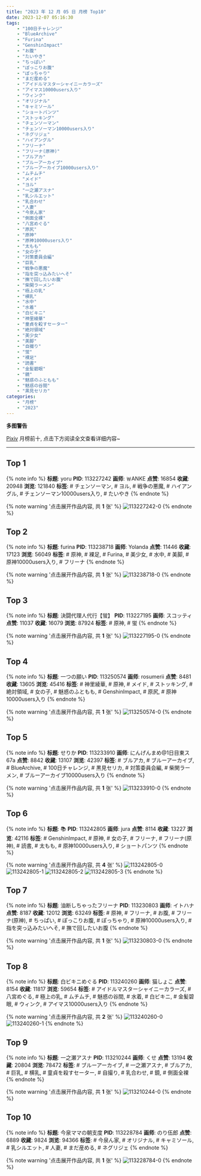 ```yaml
---
title: "2023 年 12 月 05 日 月榜 Top10"
date: 2023-12-07 05:16:30
tags:
    - "100日チャレンジ"
    - "BlueArchive"
    - "Furina"
    - "GenshinImpact"
    - "お腹"
    - "たいやき"
    - "ちっぱい"
    - "ぽっこりお腹"
    - "ぽっちゃり"
    - "まだ産める"
    - "アイドルマスターシャイニーカラーズ"
    - "アイマス10000users入り"
    - "ウィンク"
    - "オリジナル"
    - "キャミソール"
    - "ショートパンツ"
    - "ストッキング"
    - "チェンソーマン"
    - "チェンソーマン10000users入り"
    - "ネグリジェ"
    - "ハイアングル"
    - "フリーナ"
    - "フリーナ(原神)"
    - "ブルアカ"
    - "ブルーアーカイブ"
    - "ブルーアーカイブ10000users入り"
    - "ムチムチ"
    - "メイド"
    - "ヨル"
    - "一之瀬アスナ"
    - "乳シルエット"
    - "乳合わせ"
    - "人妻"
    - "今泉ん家"
    - "側面全裸"
    - "八宮めぐる"
    - "原尻"
    - "原神"
    - "原神10000users入り"
    - "太もも"
    - "女の子"
    - "対策委員会編"
    - "巨乳"
    - "戦争の悪魔"
    - "指を突っ込みたいへそ"
    - "撫で回したいお腹"
    - "柴関ラーメン"
    - "極上の乳"
    - "横乳"
    - "水中"
    - "水着"
    - "白ビキニ"
    - "神里綾華"
    - "童貞を殺すセーター"
    - "絶対領域"
    - "美少女"
    - "美脚"
    - "自撮り"
    - "蛍"
    - "裸足"
    - "読書"
    - "金髪碧眼"
    - "鏡"
    - "魅惑のふともも"
    - "魅惑の谷間"
    - "黒見セリカ"
categories:
    - "月榜"
    - "2023"
---
```


<i class="fa fa-triangle-exclamation"></i>**多图警告**<i class="fa fa-triangle-exclamation"></i>

[Pixiv](https://www.pixiv.net/) 月榜前十, 点击下方阅读全文查看详细内容~

<!-- more -->

---

## Top 1

{% note info %}
**标题**: yoru
**PID**: 113227242 **画师**: ￦ANKE
**点赞**: 16854 **收藏**: 20948 **浏览**: 121840
**标签**: # チェンソーマン, # ヨル, # 戦争の悪魔, # ハイアングル, # チェンソーマン10000users入り, # たいやき
{% endnote %}

{% note warning '点击展开作品内容, 共 **1** 张' %}
![113227242-0](https://i.pixiv.re/img-original/img/2023/11/08/00/00/27/113227242_p0.jpg)
{% endnote %}

## Top 2

{% note info %}
**标题**: furina
**PID**: 113238718 **画师**: Yolanda
**点赞**: 11446 **收藏**: 17123 **浏览**: 56049
**标签**: # 原神, # 裸足, # Furina, # 美少女, # 水中, # 美脚, # 原神10000users入り, # フリーナ
{% endnote %}

{% note warning '点击展开作品内容, 共 **1** 张' %}
![113238718-0](https://i.pixiv.re/img-original/img/2023/11/08/13/53/50/113238718_p0.jpg)
{% endnote %}

## Top 3

{% note info %}
**标题**: 決闘代理人代行【蛍】
**PID**: 113227195 **画师**: スコッティ
**点赞**: 11037 **收藏**: 16079 **浏览**: 87924
**标签**: # 原神, # 蛍
{% endnote %}

{% note warning '点击展开作品内容, 共 **1** 张' %}
![113227195-0](https://i.pixiv.re/img-original/img/2023/11/08/00/00/16/113227195_p0.jpg)
{% endnote %}

## Top 4

{% note info %}
**标题**: 一つの願い
**PID**: 113250574 **画师**: rosumerii
**点赞**: 8481 **收藏**: 13605 **浏览**: 45416
**标签**: # 神里綾華, # 原神, # メイド, # ストッキング, # 絶対領域, # 女の子, # 魅惑のふともも, # GenshinImpact, # 原尻, # 原神10000users入り
{% endnote %}

{% note warning '点击展开作品内容, 共 **1** 张' %}
![113250574-0](https://i.pixiv.re/img-original/img/2023/11/08/23/10/53/113250574_p0.jpg)
{% endnote %}

## Top 5

{% note info %}
**标题**: せりか
**PID**: 113233910 **画师**: にんげんまめ@1日目東ス67a
**点赞**: 8842 **收藏**: 13107 **浏览**: 42397
**标签**: # ブルアカ, # ブルーアーカイブ, # BlueArchive, # 100日チャレンジ, # 黒見セリカ, # 対策委員会編, # 柴関ラーメン, # ブルーアーカイブ10000users入り
{% endnote %}

{% note warning '点击展开作品内容, 共 **1** 张' %}
![113233910-0](https://i.pixiv.re/img-original/img/2023/11/08/07/29/50/113233910_p0.png)
{% endnote %}

## Top 6

{% note info %}
**标题**: 📚
**PID**: 113242805 **画师**: jura
**点赞**: 8114 **收藏**: 13227 **浏览**: 42116
**标签**: # GenshinImpact, # 原神, # 女の子, # フリーナ, # フリーナ(原神), # 読書, # 太もも, # 原神10000users入り, # ショートパンツ
{% endnote %}

{% note warning '点击展开作品内容, 共 **4** 张' %}
![113242805-0](https://i.pixiv.re/img-original/img/2023/11/08/18/14/14/113242805_p0.png)
![113242805-1](https://i.pixiv.re/img-original/img/2023/11/08/18/14/14/113242805_p1.png)
![113242805-2](https://i.pixiv.re/img-original/img/2023/11/08/18/14/14/113242805_p2.png)
![113242805-3](https://i.pixiv.re/img-original/img/2023/11/08/18/14/14/113242805_p3.png)
{% endnote %}

## Top 7

{% note info %}
**标题**: 油断しちゃったフリーナ
**PID**: 113230803 **画师**: イトハナ
**点赞**: 8187 **收藏**: 12012 **浏览**: 63249
**标签**: # 原神, # フリーナ, # お腹, # フリーナ(原神), # ちっぱい, # ぽっこりお腹, # ぽっちゃり, # 原神10000users入り, # 指を突っ込みたいへそ, # 撫で回したいお腹
{% endnote %}

{% note warning '点击展开作品内容, 共 **1** 张' %}
![113230803-0](https://i.pixiv.re/img-original/img/2023/11/08/02/22/14/113230803_p0.png)
{% endnote %}

## Top 8

{% note info %}
**标题**: 白ビキニめぐる
**PID**: 113240260 **画师**: 猫しょこ
**点赞**: 8154 **收藏**: 11817 **浏览**: 59654
**标签**: # アイドルマスターシャイニーカラーズ, # 八宮めぐる, # 極上の乳, # ムチムチ, # 魅惑の谷間, # 水着, # 白ビキニ, # 金髪碧眼, # ウィンク, # アイマス10000users入り
{% endnote %}

{% note warning '点击展开作品内容, 共 **2** 张' %}
![113240260-0](https://i.pixiv.re/img-original/img/2023/11/08/15/51/04/113240260_p0.png)
![113240260-1](https://i.pixiv.re/img-original/img/2023/11/08/15/51/04/113240260_p1.png)
{% endnote %}

## Top 9

{% note info %}
**标题**: 一之瀬アスナ
**PID**: 113210244 **画师**: くせ
**点赞**: 13194 **收藏**: 20804 **浏览**: 78472
**标签**: # ブルーアーカイブ, # 一之瀬アスナ, # ブルアカ, # 巨乳, # 横乳, # 童貞を殺すセーター, # 自撮り, # 乳合わせ, # 鏡, # 側面全裸
{% endnote %}

{% note warning '点击展开作品内容, 共 **1** 张' %}
![113210244-0](https://i.pixiv.re/img-original/img/2023/11/07/10/00/00/113210244_p0.png)
{% endnote %}

## Top 10

{% note info %}
**标题**: 今泉ママの朝支度
**PID**: 113228784 **画师**: のり伍郎
**点赞**: 6889 **收藏**: 9824 **浏览**: 94366
**标签**: # 今泉ん家, # オリジナル, # キャミソール, # 乳シルエット, # 人妻, # まだ産める, # ネグリジェ
{% endnote %}

{% note warning '点击展开作品内容, 共 **1** 张' %}
![113228784-0](https://i.pixiv.re/img-original/img/2023/11/08/00/42/58/113228784_p0.jpg)
{% endnote %}
